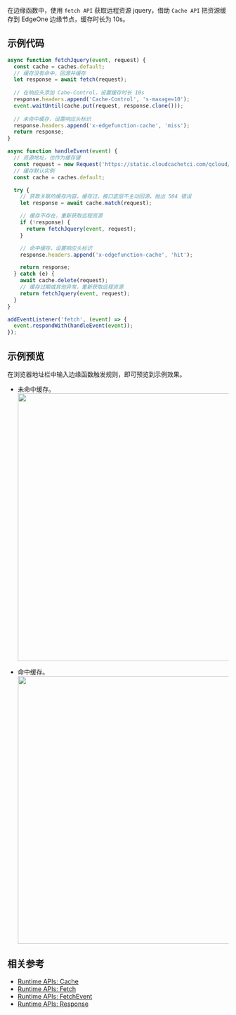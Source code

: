 在边缘函数中，使用 `fetch API` 获取远程资源 jquery，借助 `Cache API` 把资源缓存到 EdgeOne 边缘节点，缓存时长为 10s。

## 示例代码 

```typescript
async function fetchJquery(event, request) {
  const cache = caches.default;
  // 缓存没有命中，回源并缓存
  let response = await fetch(request);
  
  // 在响应头添加 Cahe-Control，设置缓存时长 10s
  response.headers.append('Cache-Control', 's-maxage=10');
  event.waitUntil(cache.put(request, response.clone()));
  
  // 未命中缓存，设置响应头标识
  response.headers.append('x-edgefunction-cache', 'miss');
  return response;
}

async function handleEvent(event) {
  // 资源地址，也作为缓存键
  const request = new Request('https://static.cloudcachetci.com/qcloud/main/scripts/release/common/vendors/jquery-3.2.1.min.js');
  // 缓存默认实例
  const cache = caches.default;

  try {
    // 获取关联的缓存内容，缓存过，接口底层不主动回源，抛出 504 错误
    let response = await cache.match(request);

    // 缓存不存在，重新获取远程资源
    if (!response) {
      return fetchJquery(event, request);
    }

    // 命中缓存，设置响应头标识
    response.headers.append('x-edgefunction-cache', 'hit');

    return response;
  } catch (e) {
    await cache.delete(request);
    // 缓存过期或其他异常，重新获取远程资源
    return fetchJquery(event, request);
  }
}

addEventListener('fetch', (event) => {
  event.respondWith(handleEvent(event));
});
```

## 示例预览

在浏览器地址栏中输入边缘函数触发规则，即可预览到示例效果。

- 未命中缓存。<br><img src="https://user-images.githubusercontent.com/117053395/207877910-07f65f9a-871f-4bce-bd46-027207b3bb9d.png" width=609px>

- 命中缓存。<br><img src="https://user-images.githubusercontent.com/117053395/207879863-39a8d89f-c9ed-4d87-bd86-c5c91c1ae636.png" width=609px>


## 相关参考
- [Runtime APIs: Cache](https://cloud.tencent.com/document/product/1552/81893)
- [Runtime APIs: Fetch](https://cloud.tencent.com/document/product/1552/81897)
- [Runtime APIs: FetchEvent](https://cloud.tencent.com/document/product/1552/81899)
- [Runtime APIs: Response](https://cloud.tencent.com/document/product/1552/81917)

